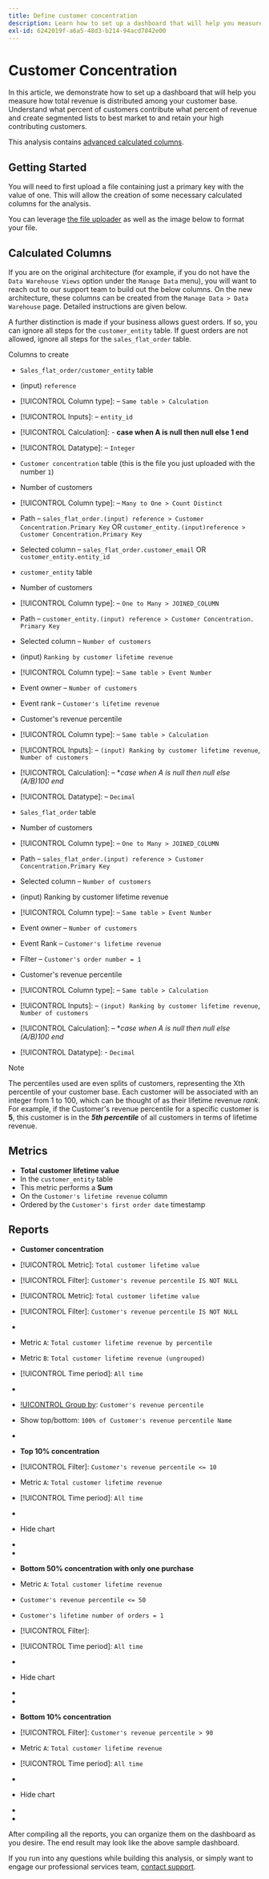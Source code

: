 ```yaml
---
title: Define customer concentration
description: Learn how to set up a dashboard that will help you measure how total revenue is distributed among your customer base.
exl-id: 6242019f-a6a5-48d3-b214-94acd7842e00
---
```

# Customer Concentration

In this article, we demonstrate how to set up a dashboard that will help you measure how total revenue is distributed among your customer base. Understand what percent of customers contribute what percent of revenue and create segmented lists to best market to and retain your high contributing customers.

This analysis contains [advanced calculated columns](../data-warehouse-mgr/adv-calc-columns.md).

## Getting Started

You will need to first upload a file containing just a primary key with the value of one. This will allow the creation of some necessary calculated columns for the analysis.

You can leverage [the file uploader](../importing-data/connecting-data/using-file-uploader.md) as well as the image below to format your file.

## Calculated Columns

If you are on the original architecture (for example, if you do not have the `Data Warehouse Views` option under the `Manage Data` menu), you will want to reach out to our support team to build out the below columns. On the new architecture, these columns can be created from the `Manage Data > Data Warehouse` page. Detailed instructions are given below.

A further distinction is made if your business allows guest orders. If so, you can ignore all steps for the `customer_entity` table. If guest orders are not allowed, ignore all steps for the `sales_flat_order` table.

Columns to create

* `Sales_flat_order/customer_entity` table
* (input) `reference`
* [!UICONTROL Column type]: – `Same table > Calculation`
* [!UICONTROL Inputs]: – `entity_id`
* [!UICONTROL Calculation]: - **case when A is null then null else 1 end**
* [!UICONTROL Datatype]: – `Integer`

* `Customer concentration` table (this is the file you just uploaded with the number `1`)
* Number of customers
* [!UICONTROL Column type]: – `Many to One > Count Distinct`
* Path – `sales_flat_order.(input) reference > Customer Concentration.Primary Key` OR `customer_entity.(input)reference > Customer Concentration.Primary Key`
* Selected column – `sales_flat_order.customer_email` OR `customer_entity.entity_id`

* `customer_entity` table
* Number of customers
* [!UICONTROL Column type]: – `One to Many > JOINED_COLUMN`
* Path – `customer_entity.(input) reference > Customer Concentration. Primary Key`
* Selected column – `Number of customers`

* (input) `Ranking by customer lifetime revenue`
* [!UICONTROL Column type]: – `Same table > Event Number`
* Event owner – `Number of customers`
* Event rank – `Customer's lifetime revenue`

* Customer's revenue percentile
* [!UICONTROL Column type]: – `Same table > Calculation`
* [!UICONTROL Inputs]: – `(input) Ranking by customer lifetime revenue`, `Number of customers`
* [!UICONTROL Calculation]: – **case when A is null then null else (A/B)*100 end**
* [!UICONTROL Datatype]: – `Decimal`

* `Sales_flat_order` table
* Number of customers
* [!UICONTROL Column type]: – `One to Many > JOINED_COLUMN`
* Path – `sales_flat_order.(input) reference > Customer Concentration.Primary Key`
* Selected column – `Number of customers`

* (input) Ranking by customer lifetime revenue
* [!UICONTROL Column type]: – `Same table > Event Number`
* Event owner – `Number of customers`
* Event Rank – `Customer's lifetime revenue`
* Filter – `Customer's order number = 1`

* Customer's revenue percentile
* [!UICONTROL Column type]: – `Same table > Calculation`
* [!UICONTROL Inputs]: – `(input) Ranking by customer lifetime revenue`, `Number of customers`
* [!UICONTROL Calculation]: – **case when A is null then null else (A/B)*100 end**
* [!UICONTROL Datatype]: - `Decimal`

>[!NOTE]
>
>The percentiles used are even splits of customers, representing the Xth percentile of your customer base. Each customer will be associated with an integer from 1 to 100, which can be thought of as their lifetime revenue *rank*. For example, if the Customer's revenue percentile for a specific customer is **5**, this customer is in the ***5th percentile*** of all customers in terms of lifetime revenue.

## Metrics

* **Total customer lifetime value**
* In the `customer_entity` table
* This metric performs a **Sum**
* On the `Customer's lifetime revenue` column
* Ordered by the `Customer's first order date` timestamp

## Reports

* **Customer concentration**
* [!UICONTROL Metric]: `Total customer lifetime value`
* [!UICONTROL Filter]: `Customer's revenue percentile IS NOT NULL`

* [!UICONTROL Metric]: `Total customer lifetime value`
* [!UICONTROL Filter]: `Customer's revenue percentile IS NOT NULL`

* [!UICONTROL Group by]: `Independent`
* Metric `A`: `Total customer lifetime revenue by percentile`
* Metric `B`: `Total customer lifetime revenue (ungrouped)`
* [!UICONTROL Time period]: `All time`
* [!UICONTROL Interval]: `None`
* [!UICONTROL Group by]: `Customer's revenue percentile`
* Show top/bottom: `100% of Customer's revenue percentile Name`
* [!UICONTROL Chart type]: `Line`

* **Top 10% concentration**
* [!UICONTROL Filter]: `Customer's revenue percentile <= 10`

* Metric `A`: `Total customer lifetime revenue`
* [!UICONTROL Time period]: `All time`
* [!UICONTROL Interval]: `None`
* Hide chart
* [!UICONTROL Group by]: `Email`
* [!UICONTROL Chart type]: `Table`

* **Bottom 50% concentration with only one purchase**

* Metric `A`: `Total customer lifetime revenue`
* `Customer's revenue percentile <= 50`
* `Customer's lifetime number of orders = 1`
* [!UICONTROL Filter]:

* [!UICONTROL Time period]: `All time`
* [!UICONTROL Interval]: `None`
* Hide chart
* [!UICONTROL Group by]: `Email`
* [!UICONTROL Chart type]: `Table`

* **Bottom 10% concentration**
* [!UICONTROL Filter]: `Customer's revenue percentile > 90`

* Metric `A`: `Total customer lifetime revenue`
* [!UICONTROL Time period]: `All time`
* [!UICONTROL Interval]: `None`
* Hide chart
* [!UICONTROL Group by]: `Email`
* [!UICONTROL Chart type]: `Table`

After compiling all the reports, you can organize them on the dashboard as you desire. The end result may look like the above sample dashboard.

If you run into any questions while building this analysis, or simply want to engage our professional services team, [contact support](../../guide-overview.md).
